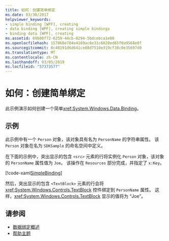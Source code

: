 ```yaml
---
title: 如何：创建简单绑定
ms.date: 03/30/2017
helpviewer_keywords:
- simple binding [WPF], creating
- data binding [WPF], creating simple bindings
- binding data [WPF], creating
ms.assetid: 69b80f72-6259-44cb-8294-5bdcebca1e08
ms.openlocfilehash: 157060e784e4169ac8e31c6028ed65f0a9568e0f
ms.sourcegitcommit: 0c48191d6d641ce88d7510e319cf38c0e35697d0
ms.translationtype: MT
ms.contentlocale: zh-CN
ms.lasthandoff: 03/05/2019
ms.locfileid: "57373577"
---
```

# <a name="how-to-create-a-simple-binding"></a>如何：创建简单绑定
此示例演示如何创建一个简单<xref:System.Windows.Data.Binding>。  
  
## <a name="example"></a>示例  
 此示例中有一个 `Person` 对象，该对象具有名为 `PersonName` 的字符串属性。 该 `Person` 对象在名为 `SDKSample` 的命名空间中定义。  
  
 在下面的示例中，突出显示的包含 `<src>` 元素的行将实例化 `Person` 对象，该对象的 `PersonName` 属性值为 `Joe`。 该操作在 `Resources` 部分完成，并指定了 `x:Key`。  
  
 [!code-xaml[SimpleBinding](~/samples/snippets/csharp/VS_Snippets_Wpf/SimpleBinding/CSharp/Page1.xaml?highlight=9,37)]  
  
 然后，突出显示的包含 `<TextBlock>` 元素的行会将 <xref:System.Windows.Controls.TextBlock> 控件绑定到 `PersonName` 属性。 这样，<xref:System.Windows.Controls.TextBlock> 显示的值将为 “Joe”。  
  
## <a name="see-also"></a>请参阅
- [数据绑定概述](data-binding-overview.md)
- [帮助主题](data-binding-how-to-topics.md)
